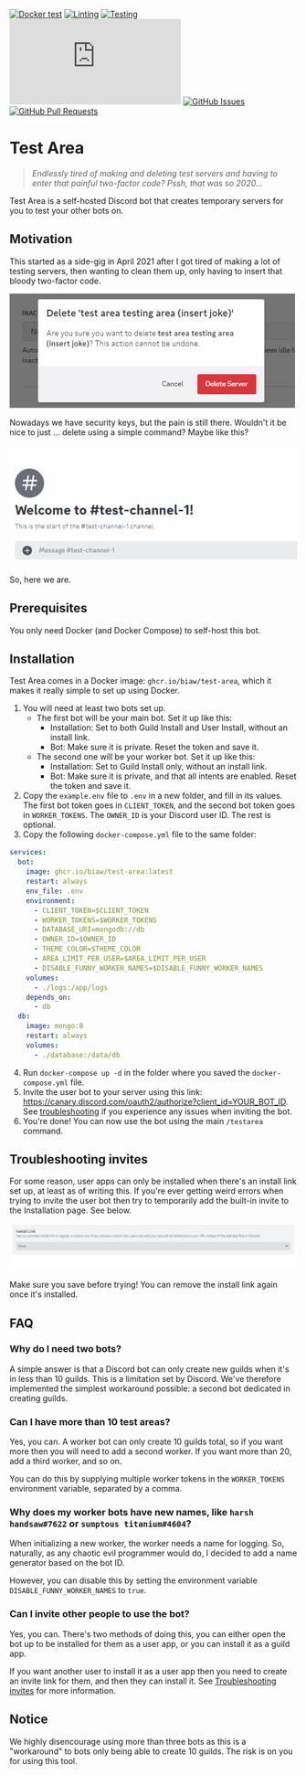 [![Docker test](https://img.shields.io/github/actions/workflow/status/biaw/test-area/docker-compose-test.yml?branch=main)](https://github.com/biaw/test-area/actions/workflows/docker-compose-test.yml)
[![Linting](https://img.shields.io/github/actions/workflow/status/biaw/test-area/linting.yml?branch=main&label=quality)](https://github.com/biaw/test-area/actions/workflows/linting.yml)
[![Testing](https://img.shields.io/github/actions/workflow/status/biaw/test-area/testing.yml?branch=main&label=test)](https://github.com/biaw/test-area/actions/workflows/testing.yml)
[![discord.js version](https://img.shields.io/github/package-json/dependency-version/biaw/test-area/discord.js)](https://www.npmjs.com/package/discord.js)
[![GitHub Issues](https://img.shields.io/github/issues-raw/biaw/test-area.svg)](https://github.com/biaw/test-area/issues)
[![GitHub Pull Requests](https://img.shields.io/github/issues-pr-raw/biaw/test-area.svg)](https://github.com/biaw/test-area/pulls)

# Test Area

> *Endlessly tired of making and deleting test servers and having to enter that painful two-factor code? Pssh, that was so 2020...*

Test Area is a self-hosted Discord bot that creates temporary servers for you to test your other bots on.

## Motivation

This started as a side-gig in April 2021 after I got tired of making a lot of testing servers, then wanting to clean them up, only having to insert that bloody two-factor code.

<picture>
  <source media="(prefers-color-scheme: dark)" srcset="./videos/pain-dark.gif">
  <img src="./videos/pain-light.gif">
</picture>

Nowadays we have security keys, but the pain is still there. Wouldn't it be nice to just ... delete using a simple command? Maybe like this?

<picture>
  <source media="(prefers-color-scheme: dark)" srcset="./videos/self-destruct-dark.gif">
  <img src="./videos/self-destruct-light.gif">
</picture>

So, here we are.

## Prerequisites

You only need Docker (and Docker Compose) to self-host this bot.

## Installation

Test Area comes in a Docker image: `ghcr.io/biaw/test-area`, which it makes it really simple to set up using Docker.

1. You will need at least two bots set up.
    - The first bot will be your main bot. Set it up like this:
        - Installation: Set to both Guild Install and User Install, without an install link.
        - Bot: Make sure it is private. Reset the token and save it.
    - The second one will be your worker bot. Set it up like this:
        - Installation: Set to Guild Install only, without an install link.
        - Bot: Make sure it is private, and that all intents are enabled. Reset the token and save it.
2. Copy the `example.env` file to `.env` in a new folder, and fill in its values. The first bot token goes in `CLIENT_TOKEN`, and the second bot token goes in `WORKER_TOKENS`. The `OWNER_ID` is your Discord user ID. The rest is optional.
3. Copy the following `docker-compose.yml` file to the same folder:

```yaml
services:
  bot:
    image: ghcr.io/biaw/test-area:latest
    restart: always
    env_file: .env
    environment:
      - CLIENT_TOKEN=$CLIENT_TOKEN
      - WORKER_TOKENS=$WORKER_TOKENS
      - DATABASE_URI=mongodb://db
      - OWNER_ID=$OWNER_ID
      - THEME_COLOR=$THEME_COLOR
      - AREA_LIMIT_PER_USER=$AREA_LIMIT_PER_USER
      - DISABLE_FUNNY_WORKER_NAMES=$DISABLE_FUNNY_WORKER_NAMES
    volumes:
      - ./logs:/app/logs
    depends_on:
      - db
  db:
    image: mongo:8
    restart: always
    volumes:
      - ./database:/data/db
```

4. Run `docker-compose up -d` in the folder where you saved the `docker-compose.yml` file.
5. Invite the user bot to your server using this link: https://canary.discord.com/oauth2/authorize?client_id=YOUR_BOT_ID. See [troubleshooting](#troubleshooting-invites) if you experience any issues when inviting the bot.
6. You're done! You can now use the bot using the main `/testarea` command.

## Troubleshooting invites

For some reason, user apps can only be installed when there's an install link set up, at least as of writing this. If you're ever getting weird errors when trying to invite the user bot then try to temporarily add the built-in invite to the Installation page. See below.

<picture>
  <source media="(prefers-color-scheme: dark)" srcset="./videos/install-fix-dark.gif">
  <img src="./videos/install-fix-light.gif">
</picture>

Make sure you save before trying! You can remove the install link again once it's installed.

## FAQ

### Why do I need two bots?

A simple answer is that a Discord bot can only create new guilds when it's in less than 10 guilds. This is a limitation set by Discord. We've therefore implemented the simplest workaround possible: a second bot dedicated in creating guilds.

### Can I have more than 10 test areas?

Yes, you can. A worker bot can only create 10 guilds total, so if you want more then you will need to add a second worker. If you want more than 20, add a third worker, and so on.

You can do this by supplying multiple worker tokens in the `WORKER_TOKENS` environment variable, separated by a comma.

### Why does my worker bots have new names, like `harsh handsaw#7622` or `sumptous titanium#4604`?

When initializing a new worker, the worker needs a name for logging. So, naturally, as any chaotic evil programmer would do, I decided to add a name generator based on the bot ID.

However, you can disable this by setting the environment variable `DISABLE_FUNNY_WORKER_NAMES` to `true`.

### Can I invite other people to use the bot?

Yes, you can. There's two methods of doing this, you can either open the bot up to be installed for them as a user app, or you can install it as a guild app.

If you want another user to install it as a user app then you need to create an invite link for them, and then they can install it. See [Troubleshooting invites](#troubleshooting-invites) for more information.

## Notice

We highly disencourage using more than three bots as this is a "workaround" to bots only being able to create 10 guilds. The risk is on you for using this tool.
